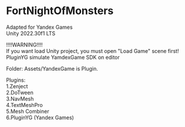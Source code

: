 # FortNightOfMonsters
Adapted for Yandex Games  
Unity 2022.30f1 LTS

!!!!WARNING!!!!  
If you want load Unity project, you must open "Load Game" scene first!  
PluginYG simulate YamdexGame SDK on editor

Folder: Assets/YandexGame is Plugin.

Plugins:  
1.Zenject  
2.DoTween  
3.NavMesh  
4.TextMeshPro  
5.Mesh Combiner  
6.PluginYG (Yandex Games)
